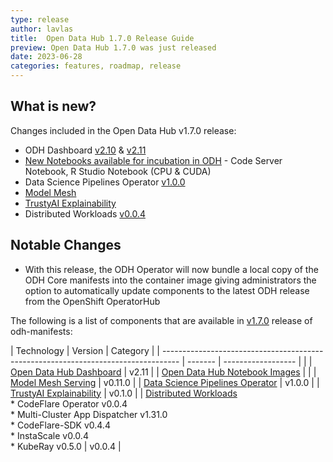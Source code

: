 ```yaml
---
type: release
author: lavlas
title:  Open Data Hub 1.7.0 Release Guide
preview: Open Data Hub 1.7.0 was just released
date: 2023-06-28
categories: features, roadmap, release
---
```


What is new?
------
Changes included in the Open Data Hub v1.7.0 release:
* ODH Dashboard [v2.10](https://github.com/opendatahub-io/odh-dashboard/releases/tag/v2.10.0) & [v2.11](https://github.com/opendatahub-io/odh-dashboard/releases/tag/v2.11.0) 
* [New Notebooks available for incubation in ODH](../../blog/2023-06-23-vscode-rstudio-incubation-blog/) - Code Server Notebook, R Studio Notebook (CPU & CUDA) 
* Data Science Pipelines Operator [v1.0.0](https://github.com/opendatahub-io/data-science-pipelines-operator/releases/tag/v1.0.0)
* [Model Mesh](https://github.com/opendatahub-io/modelmesh-serving)
* [TrustyAI Explainability](https://github.com/trustyai-explainability/trustyai-explainability)
* Distributed Workloads [v0.0.4](https://github.com/opendatahub-io/distributed-workloads/releases/tag/v0.0.4)

Notable Changes
------
* With this release, the ODH Operator will now bundle a local copy of the ODH Core manifests into the container image giving administrators the option to automatically update components to the latest ODH release from the OpenShift OperatorHub

The following is a list of components that are available in [v1.7.0](https://github.com/opendatahub-io/odh-manifests/releases/tag/v1.7.0) release of odh-manifests:

| Technology                                                                         | Version | Category           |
| ---------------------------------------------------------------------------------- | ------- | ------------------ |  |
| [Open Data Hub Dashboard](https://github.com/opendatahub-io/odh-dashboard) | v2.11 |
| [Open Data Hub Notebook Images](https://github.com/opendatahub-io/notebooks) |  |
| [Model Mesh Serving](https://github.com/opendatahub-io/modelmesh-serving) | v0.11.0 |
| [Data Science Pipelines Operator](https://github.com/opendatahub-io/data-science-pipelines-operator) | v1.0.0 |
| [TrustyAI Explainability](https://github.com/trustyai-explainability/trustyai-explainability) | v0.1.0 |
| [Distributed Workloads](https://github.com/opendatahub-io/distributed-workloads)<br /> * CodeFlare Operator v0.0.4 <br /> * Multi-Cluster App Dispatcher v1.31.0 <br /> * CodeFlare-SDK v0.4.4 <br /> * InstaScale v0.0.4 <br /> * KubeRay	v0.5.0 | v0.0.4 |
